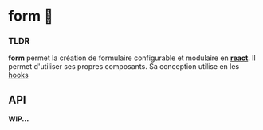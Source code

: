 # form :rocket:
### TLDR
**form** permet la création de formulaire configurable et modulaire en [**react**](https://fr.reactjs.org/). Il permet d'utiliser ses propres composants. Sa conception utilise en les [hooks](https://fr.reactjs.org/docs/hooks-intro.html)

## API
**WIP...**